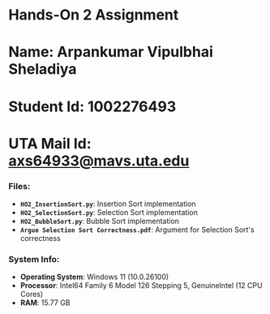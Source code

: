 # Hands-On 2 Assignment
# Name: Arpankumar Vipulbhai Sheladiya
# Student Id: 1002276493
# UTA Mail Id: axs64933@mavs.uta.edu

### Files:
- **`HO2_InsertionSort.py`**: Insertion Sort implementation
- **`HO2_SelectionSort.py`**: Selection Sort implementation
- **`HO2_BubbleSort.py`**: Bubble Sort implementation
- **`Argue Selection Sort Correctness.pdf`**: Argument for Selection Sort's correctness

### System Info:
- **Operating System**: Windows 11 (10.0.26100)  
- **Processor**: Intel64 Family 6 Model 126 Stepping 5, GenuineIntel (12 CPU Cores)
- **RAM**: 15.77 GB
